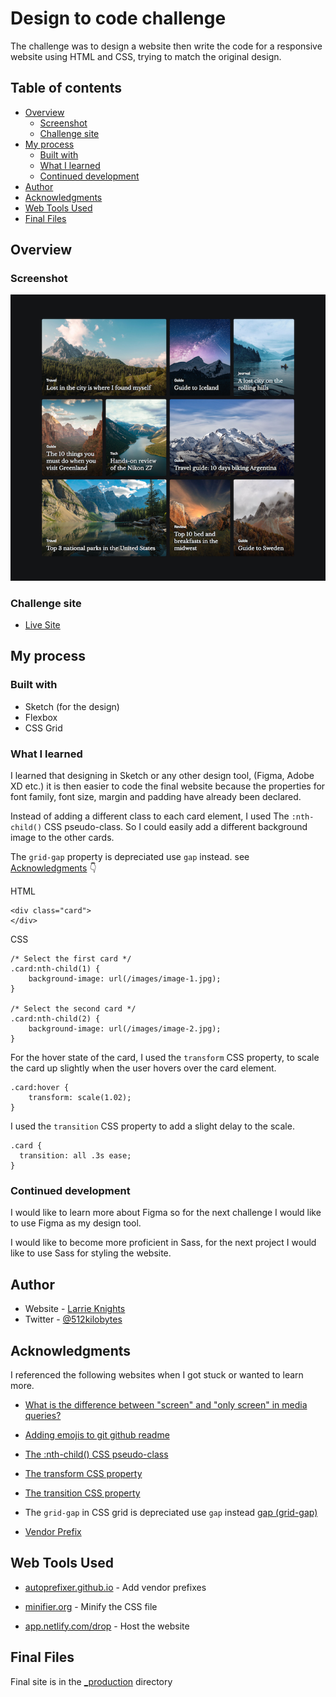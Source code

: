 # Design to code challenge

The challenge was to design a website then write the code for a responsive website using HTML and CSS, trying to match the original design.

## Table of contents

- [Overview](#overview)
  - [Screenshot](#screenshot)
  - [Challenge site](#challenge-site)
- [My process](#my-process)
  - [Built with](#built-with)
  - [What I learned](#what-i-learned)
  - [Continued development](#continued-development)
- [Author](#author)
- [Acknowledgments](#acknowledgments)
- [Web Tools Used](#web-tools-used)
- [Final Files](#final-files)

## Overview

### Screenshot

![](screenshot.png)

### Challenge site

- [Live Site](https://inspiring-villani-d79eb6.netlify.app/)

## My process

### Built with

- Sketch (for the design)
- Flexbox
- CSS Grid

### What I learned

I learned that designing in Sketch or any other design tool, (Figma, Adobe XD etc.) it is then easier to code the final website because the properties for font family, font size, margin and padding have already been declared.

Instead of adding a different class to each card element, I used The `:nth-child()` CSS pseudo-class. So I could easily add a different background image to the other cards.

The `grid-gap` property is depreciated use `gap` instead. see [Acknowledgments](#acknowledgments) :point_down:

HTML
```
<div class="card">
</div>
```

CSS
```
/* Select the first card */
.card:nth-child(1) {
    background-image: url(/images/image-1.jpg);
}

/* Select the second card */
.card:nth-child(2) {
    background-image: url(/images/image-2.jpg);
}
```

For the hover state of the card, I used the `transform` CSS property, to scale the card up slightly when the user hovers over the card element.

```
.card:hover {
    transform: scale(1.02);
}
```

I used the `transition` CSS property to add a slight delay to the scale.

```
.card {
  transition: all .3s ease;
}
```

### Continued development

I would like to learn more about Figma so for the next challenge I would like to use Figma as my design tool.

I would like to become more proficient in Sass, for the next project I would like to use Sass for styling the website.

## Author

- Website - [Larrie Knights](https://larrieknights.com)
- Twitter - [@512kilobytes](https://www.twitter.com/512kilobytes)

## Acknowledgments

I referenced the following websites when I got stuck or wanted to learn more.

- [What is the difference between "screen" and "only screen" in media queries?](https://stackoverflow.com/questions/8549529/what-is-the-difference-between-screen-and-only-screen-in-media-queries)

- [Adding emojis to git github readme](https://github.com/ikatyang/emoji-cheat-sheet/blob/master/README.md)

- [The :nth-child() CSS pseudo-class](https://developer.mozilla.org/en-US/docs/Web/CSS/:nth-child)

- [The transform CSS property](https://developer.mozilla.org/en-US/docs/Web/CSS/transform)

- [The transition CSS property](https://developer.mozilla.org/en-US/docs/Web/CSS/transition)

- The `grid-gap` in CSS grid is depreciated use `gap` instead [gap (grid-gap)](https://developer.mozilla.org/en-US/docs/Web/CSS/gap)

- [Vendor Prefix](https://developer.mozilla.org/en-US/docs/Glossary/Vendor_Prefix)

## Web Tools Used

- [autoprefixer.github.io](https://autoprefixer.github.io/) - Add vendor prefixes

- [minifier.org](https://www.minifier.org/) - Minify the CSS file

- [app.netlify.com/drop](https://app.netlify.com/drop) - Host the website

## Final Files

Final site is in the [_production](/_production) directory